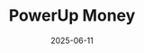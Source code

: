 ---  
layout: startup_page  
title: "PowerUp Money"  
id: "powerup.money"  
permalink: "/powerupmoneypowerup.money06112025/"  
website: "https://www.powerup.money/"  
funding_round: "Seed"  
funding_amount: "$7.1M"  
investors: "Accel, Blume Ventures, Kae Capital, 8i Ventures, DeVC, Angel Investors"  
about: "PowerUp Money is a wealthtech startup that provides goal-based investing, portfolio tracking, and educational tools for users. The company offers products like Power Mutual Funds and Power FD, and aims to empower investors with the right research and tools to manage their finances effectively."  
markets: "Wealthtech, Fintech, Financial Services"  
hq: "Bengaluru, Karnataka, India"  
founded_year: "2024"  
linkedin: "https://www.linkedin.com/company/powerup-money"  
twitter: ""  
instagram: ""  
facebook: ""  
crunchbase: "https://www.crunchbase.com/organization/powerup-money"  
pitchbook: ""  

date_display: "11-Jun-2025"  
date: "2025-06-11"

# SEO Optimization  
meta_title: "PowerUp Money - Seed Funding ($7.1M)"  
meta_description: "PowerUp Money, PowerUp Money is a wealthtech startup that provides goal-based investing, portfolio tracking, and educational tools for users. The company offers prod..."  
meta_keywords: "PowerUp Money, Wealthtech, Fintech, Financial Services, Seed funding"  
canonical_url: "https://startup.projectstartups.com/powerupmoneypowerup.money06112025/"  
---